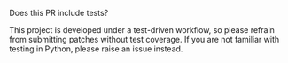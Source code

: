 Does this PR include tests?

This project is developed under a test-driven workflow, so please refrain from submitting patches without test coverage. If you are not familiar with testing in Python, please raise an issue instead.

